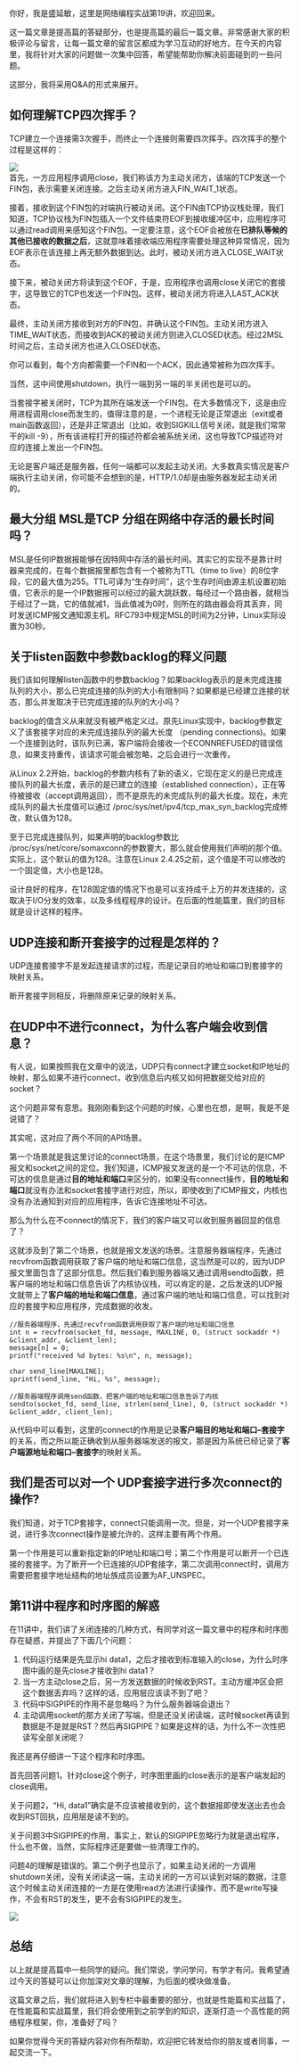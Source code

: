 你好，我是盛延敏，这里是网络编程实战第19讲，欢迎回来。

这一篇文章是提高篇的答疑部分，也是提高篇的最后一篇文章。非常感谢大家的积极评论与留言，让每一篇文章的留言区都成为学习互动的好地方。在今天的内容里，我将针对大家的问题做一次集中回答，希望能帮助你解决前面碰到的一些问题。

这部分，我将采用Q\&A的形式来展开。

## 如何理解TCP四次挥手？

TCP建立一个连接需3次握手，而终止一个连接则需要四次挥手。四次挥手的整个过程是这样的：

![](https://static001.geekbang.org/resource/image/b8/ea/b8911347d23251b6b0ca07c6ec03a1ea.png)  
首先，一方应用程序调用close，我们称该方为主动关闭方，该端的TCP发送一个FIN包，表示需要关闭连接。之后主动关闭方进入FIN\_WAIT\_1状态。

接着，接收到这个FIN包的对端执行被动关闭。这个FIN由TCP协议栈处理，我们知道，TCP协议栈为FIN包插入一个文件结束符EOF到接收缓冲区中，应用程序可以通过read调用来感知这个FIN包。一定要注意，这个EOF会被放在**已排队等候的其他已接收的数据之后**，这就意味着接收端应用程序需要处理这种异常情况，因为EOF表示在该连接上再无额外数据到达。此时，被动关闭方进入CLOSE\_WAIT状态。

接下来，被动关闭方将读到这个EOF，于是，应用程序也调用close关闭它的套接字，这导致它的TCP也发送一个FIN包。这样，被动关闭方将进入LAST\_ACK状态。

<!-- [[[read_end]]] -->

最终，主动关闭方接收到对方的FIN包，并确认这个FIN包。主动关闭方进入TIME\_WAIT状态，而接收到ACK的被动关闭方则进入CLOSED状态。经过2MSL时间之后，主动关闭方也进入CLOSED状态。

你可以看到，每个方向都需要一个FIN和一个ACK，因此通常被称为四次挥手。

当然，这中间使用shutdown，执行一端到另一端的半关闭也是可以的。

当套接字被关闭时，TCP为其所在端发送一个FIN包。在大多数情况下，这是由应用进程调用close而发生的，值得注意的是，一个进程无论是正常退出（exit或者main函数返回），还是非正常退出（比如，收到SIGKILL信号关闭，就是我们常常干的kill \-9），所有该进程打开的描述符都会被系统关闭，这也导致TCP描述符对应的连接上发出一个FIN包。

无论是客户端还是服务器，任何一端都可以发起主动关闭。大多数真实情况是客户端执行主动关闭，你可能不会想到的是，HTTP/1.0却是由服务器发起主动关闭的。

## 最大分组 MSL是TCP 分组在网络中存活的最长时间吗？

MSL是任何IP数据报能够在因特网中存活的最长时间。其实它的实现不是靠计时器来完成的，在每个数据报里都包含有一个被称为TTL（time to live）的8位字段，它的最大值为255。TTL可译为“生存时间”，这个生存时间由源主机设置初始值，它表示的是一个IP数据报可以经过的最大跳跃数，每经过一个路由器，就相当于经过了一跳，它的值就减1，当此值减为0时，则所在的路由器会将其丢弃，同时发送ICMP报文通知源主机。RFC793中规定MSL的时间为2分钟，Linux实际设置为30秒。

## 关于listen函数中参数backlog的释义问题

我们该如何理解listen函数中的参数backlog？如果backlog表示的是未完成连接队列的大小，那么已完成连接的队列的大小有限制吗？如果都是已经建立连接的状态，那么并发取决于已完成连接的队列的大小吗？

backlog的值含义从来就没有被严格定义过。原先Linux实现中，backlog参数定义了该套接字对应的未完成连接队列的最大长度 （pending connections\)。如果一个连接到达时，该队列已满，客户端将会接收一个ECONNREFUSED的错误信息，如果支持重传，该请求可能会被忽略，之后会进行一次重传。

从Linux 2.2开始，backlog的参数内核有了新的语义，它现在定义的是已完成连接队列的最大长度，表示的是已建立的连接（established connection），正在等待被接收（accept调用返回），而不是原先的未完成队列的最大长度。现在，未完成队列的最大长度值可以通过 /proc/sys/net/ipv4/tcp\_max\_syn\_backlog完成修改，默认值为128。

至于已完成连接队列，如果声明的backlog参数比 /proc/sys/net/core/somaxconn的参数要大，那么就会使用我们声明的那个值。实际上，这个默认的值为128。注意在Linux 2.4.25之前，这个值是不可以修改的一个固定值，大小也是128。

设计良好的程序，在128固定值的情况下也是可以支持成千上万的并发连接的，这取决于I/O分发的效率，以及多线程程序的设计。在后面的性能篇里，我们的目标就是设计这样的程序。

## UDP连接和断开套接字的过程是怎样的？

UDP连接套接字不是发起连接请求的过程，而是记录目的地址和端口到套接字的映射关系。

断开套接字则相反，将删除原来记录的映射关系。

## 在UDP中不进行connect，为什么客户端会收到信息？

有人说，如果按照我在文章中的说法，UDP只有connect才建立socket和IP地址的映射，那么如果不进行connect，收到信息后内核又如何把数据交给对应的socket？

这个问题非常有意思。我刚刚看到这个问题的时候，心里也在想，是啊，我是不是说错了？

其实呢，这对应了两个不同的API场景。

第一个场景就是我这里讨论的connect场景，在这个场景里，我们讨论的是ICMP报文和socket之间的定位。我们知道，ICMP报文发送的是一个不可达的信息，不可达的信息是通过**目的地址和端口**来区分的，如果没有connect操作，**目的地址和端口**就没有办法和socket套接字进行对应，所以，即使收到了ICMP报文，内核也没有办法通知到对应的应用程序，告诉它连接地址不可达。

那么为什么在不connect的情况下，我们的客户端又可以收到服务器回显的信息了？

这就涉及到了第二个场景，也就是报文发送的场景。注意服务器端程序，先通过recvfrom函数调用获取了客户端的地址和端口信息，这当然是可以的，因为UDP报文里面包含了这部分信息。然后我们看到服务器端又通过调用sendto函数，把客户端的地址和端口信息告诉了内核协议栈，可以肯定的是，之后发送的UDP报文就带上了**客户端的地址和端口信息**，通过客户端的地址和端口信息，可以找到对应的套接字和应用程序，完成数据的收发。

    //服务器端程序，先通过recvfrom函数调用获取了客户端的地址和端口信息
    int n = recvfrom(socket_fd, message, MAXLINE, 0, (struct sockaddr *) &client_addr, &client_len);
    message[n] = 0;
    printf("received %d bytes: %s\n", n, message);
    
    char send_line[MAXLINE];
    sprintf(send_line, "Hi, %s", message);
    
    //服务器端程序调用send函数，把客户端的地址和端口信息告诉了内核
    sendto(socket_fd, send_line, strlen(send_line), 0, (struct sockaddr *) &client_addr, client_len);
    

从代码中可以看到，这里的connect的作用是记录**客户端目的地址和端口–套接字**的关系，而之所以能正确收到从服务器端发送的报文，那是因为系统已经记录了**客户端源地址和端口–套接字**的映射关系。

## 我们是否可以对一个 UDP套接字进行多次connect的操作\?

我们知道，对于TCP套接字，connect只能调用一次。但是，对一个UDP套接字来说，进行多次connect操作是被允许的，这样主要有两个作用。

第一个作用是可以重新指定新的IP地址和端口号；第二个作用是可以断开一个已连接的套接字。为了断开一个已连接的UDP套接字，第二次调用connect时，调用方需要把套接字地址结构的地址族成员设置为AF\_UNSPEC。

## 第11讲中程序和时序图的解惑

在11讲中，我们讲了关闭连接的几种方式，有同学对这一篇文章中的程序和时序图存在疑惑，并提出了下面几个问题：

1.  代码运行结果是先显示hi data1，之后才接收到标准输入的close，为什么时序图中画的是先close才接收到hi data1？
2.  当一方主动close之后，另一方发送数据的时候收到RST。主动方缓冲区会把这个数据丢弃吗？这样的话，应用层应该读不到了吧？
3.  代码中SIGPIPE的作用不是忽略吗？为什么服务器端会退出？
4.  主动调用socket的那方关闭了写端，但是还没关闭读端，这时候socket再读到数据是不是就是RST？然后再SIGPIPE？如果是这样的话，为什么不一次性把读写全部关闭呢？

我还是再仔细讲一下这个程序和时序图。

首先回答问题1。针对close这个例子，时序图里画的close表示的是客户端发起的close调用。

关于问题2，“Hi, data1”确实是不应该被接收到的，这个数据报即使发送出去也会收到RST回执，应用层是读不到的。

关于问题3中SIGPIPE的作用，事实上，默认的SIGPIPE忽略行为就是退出程序，什么也不做，当然，实际程序还是要做一些清理工作的。

问题4的理解是错误的。第二个例子也显示了，如果主动关闭的一方调用shutdown关闭，没有关闭读这一端，主动关闭的一方可以读到对端的数据，注意这个时候主动关闭连接的一方是在使用read方法进行读操作，而不是write写操作，不会有RST的发生，更不会有SIGPIPE的发生。

![](https://static001.geekbang.org/resource/image/f2/9a/f283b804c7e33e25a900fedc8c36f09a.png)

## 总结

以上就是提高篇中一些同学的疑问。我们常说，学问学问，有学才有问。我希望通过今天的答疑可以让你加深对文章的理解，为后面的模块做准备。

这篇文章之后，我们就将进入到专栏中最重要的部分，也就是性能篇和实战篇了，在性能篇和实战篇里，我们将会使用到之前学到的知识，逐渐打造一个高性能的网络程序框架，你，准备好了吗？

如果你觉得今天的答疑内容对你有所帮助，欢迎把它转发给你的朋友或者同事，一起交流一下。